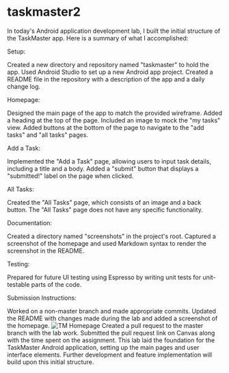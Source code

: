 # taskmaster2
In today's Android application development lab, I built the initial structure of the TaskMaster app. Here is a summary of what I accomplished:

Setup:

Created a new directory and repository named "taskmaster" to hold the app.
Used Android Studio to set up a new Android app project.
Created a README file in the repository with a description of the app and a daily change log.

Homepage:

Designed the main page of the app to match the provided wireframe.
Added a heading at the top of the page.
Included an image to mock the "my tasks" view.
Added buttons at the bottom of the page to navigate to the "add tasks" and "all tasks" pages.

Add a Task:

Implemented the "Add a Task" page, allowing users to input task details, including a title and a body.
Added a "submit" button that displays a "submitted!" label on the page when clicked.

All Tasks:

Created the "All Tasks" page, which consists of an image and a back button.
The "All Tasks" page does not have any specific functionality.

Documentation:

Created a directory named "screenshots" in the project's root.
Captured a screenshot of the homepage and used Markdown syntax to render the screenshot in the README.

Testing:

Prepared for future UI testing using Espresso by writing unit tests for unit-testable parts of the code.

Submission Instructions:

Worked on a non-master branch and made appropriate commits.
Updated the README with changes made during the lab and added a screenshot of the homepage.
![TM Homepage](https://github.com/DaveyAuz/taskmaster2/assets/123343666/bf0d0ad6-a658-4989-87ea-329a579976eb)
Created a pull request to the master branch with the lab work.
Submitted the pull request link on Canvas along with the time spent on the assignment.
This lab laid the foundation for the TaskMaster Android application, setting up the main pages and user interface elements. Further development and feature implementation will build upon this initial structure.
